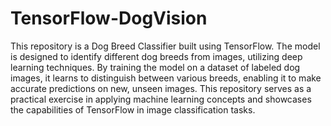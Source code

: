 # TensorFlow-DogVision

This repository is a Dog Breed Classifier built using TensorFlow. The model is designed to identify different dog breeds from images, utilizing deep learning techniques. By training the model on a dataset of labeled dog images, it learns to distinguish between various breeds, enabling it to make accurate predictions on new, unseen images. This repository serves as a practical exercise in applying machine learning concepts and showcases the capabilities of TensorFlow in image classification tasks.
